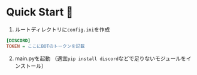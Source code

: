 # Quick Start 🚀
1. ルートディレクトリに`config.ini`を作成
```ini
[DISCORD]
TOKEN = ここにBOTのトークンを記載
```
2. main.pyを起動
 （適宜`pip install discord`などで足りないモジュールをインストール）
